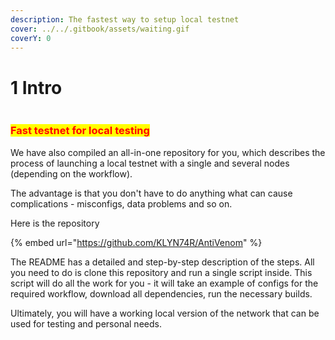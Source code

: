 ```yaml
---
description: The fastest way to setup local testnet
cover: ../../.gitbook/assets/waiting.gif
coverY: 0
---
```


# 1 Intro

<figure><img src="https://readme-typing-svg.herokuapp.com/?font=Major+Mono+Display&#x26;size=100&#x26;color=C20000&#x26;center=true&#x26;vCenter=true&#x26;width=500&#x26;height=200&#x26;lines=Klyntar" alt=""><figcaption></figcaption></figure>

### <mark style="color:red;">Fast testnet for local testing</mark>

We have also compiled an all-in-one repository for you, which describes the process of launching a local testnet with a single and several nodes (depending on the workflow).

The advantage is that you don't have to do anything what can cause complications - misconfigs, data problems and so on.

Here is the repository

{% embed url="https://github.com/KLYN74R/AntiVenom" %}

The README has a detailed and step-by-step description of the steps. All you need to do is clone this repository and run a single script inside. This script will do all the work for you - it will take an example of configs for the required workflow, download all dependencies, run the necessary builds.

Ultimately, you will have a working local version of the network that can be used for testing and personal needs.
